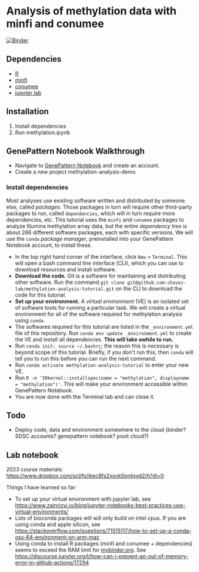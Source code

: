 # Analysis of methylation data with minfi and conumee

[![Binder](http://mybinder.org/badge_logo.svg)](http://mybinder.org/v2/gh/chavez-lab/methylation-analysis-tutorial/HEAD?filepath=methylation.ipynb)

## Dependencies
- [R](https://www.r-project.org/)
- [minfi](https://bioconductor.org/packages/devel/bioc/vignettes/minfi/inst/doc/minfi.html)
- [conumee](https://bioconductor.org/packages/devel/bioc/vignettes/conumee/inst/doc/conumee.html)
- [jupyter lab](https://jupyter.org/try-jupyter/lab/?path=notebooks%2FIntro.ipynb)

## Installation
1. Install dependencies 
2. Run methylation.ipynb

## GenePattern Notebook Walkthrough
- Navigate to [GenePattern Notebook](https://notebook.genepattern.org/) and create an account.
- Create a new project methylation-analysis-demo
### Install dependencies
Most analyses use existing software written and distributed by someone else, called *packages*. Those packages in turn will require other third-party packages to run, called `dependencies`, which will in turn require more dependencies, etc. This tutorial uses the `minfi` and `conumee` packages to analyze Illumina methylation array data, but the entire *dependency tree* is about 266 different software packages, each with specific versions. We will use the `conda` *package manager*, preinstalled into your GenePattern Notebook account, to install these.
- In the top right hand corner of the interface, click `New` > `Terminal`. This will open a bash command line interface (CLI), which you can use to download resources and install software.
- **Download the code.** Git is a software for maintaining and distributing other software. Run the command `git clone git@github.com:chavez-lab/methylation-analysis-tutorial.git` on the CLI to download the code for this tutorial.
- **Set up your environment.** A *virtual environment* (VE) is an isolated set of software tools for running a particular task. We will create a virtual environment for all of the software required for methylation analysis using `conda`.
- The softwares required for this tutorial are listed in the `_environment.yml` file of this repository. Run `conda env update _environment.yml` to create the VE and install all dependencies. **This will take awhile to run.**
- Run `conda init; source ~/.bashrc`; the reason this is necessary is beyond scope of this tutorial. Briefly, if you don't run this, then `conda` will tell you to run this before you can run the next command.
- Run `conda activate methylation-analysis-tutorial` to enter your new VE.
- Run `R -e 'IRkernel::installspec(name = "methylation", displayname = "methylation")'`. This will make your environment accessible within GenePattern Notebook.
- You are now done with the Terminal tab and can close it.

## Todo
- Deploy code, data and environment somewhere to the cloud (binder? SDSC accounts? genepattern 
notebook? posit cloud?)

## Lab notebook
2023 course materials: https://www.dropbox.com/scl/fo/ikec8fs2xovk0onljsyd2/h?dl=0

Things I have learned so far:
- To set up your virtual environment with jupyter lab, see 
https://www.zainrizvi.io/blog/jupyter-notebooks-best-practices-use-virtual-environments/
- Lots of bioconda packages will will only build on intel cpus. If you are using conda and 
apple silicon, see 
https://stackoverflow.com/questions/71515117/how-to-set-up-a-conda-osx-64-environment-on-arm-mac
- Using conda to install R packages (minfi and conumee + dependencies) seems to exceed the 
RAM limit for [mybinder.org](mybinder.org). See 
https://discourse.jupyter.org/t/how-can-i-prevent-an-out-of-memory-error-in-github-actions/17294

